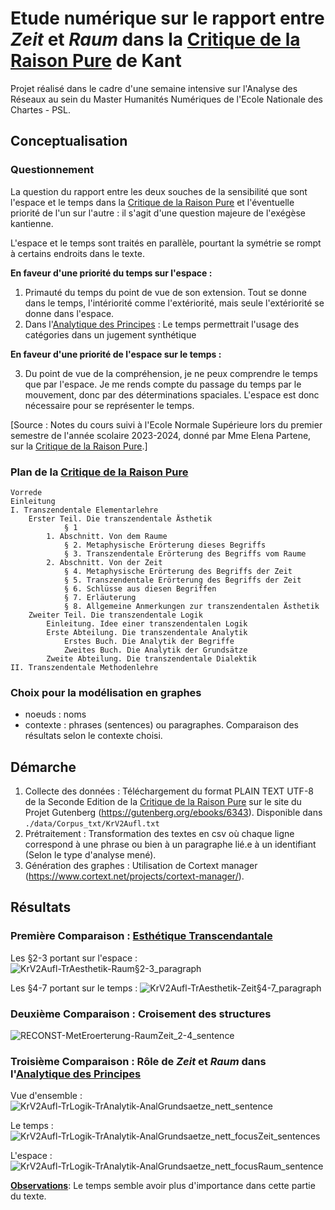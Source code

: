 # Etude numérique sur le rapport entre *Zeit* et *Raum* dans la <ins>Critique de la Raison Pure</ins> de Kant

Projet réalisé dans le cadre d'une semaine intensive sur l'Analyse des Réseaux au sein du Master Humanités Numériques de l'Ecole Nationale des Chartes - PSL.

## Conceptualisation

### Questionnement

La question du rapport entre les deux souches de la sensibilité que sont l'espace et le temps dans la <ins>Critique de la Raison Pure</ins> et l'éventuelle priorité de l'un sur l'autre : il s'agit d'une question majeure de l'exégèse kantienne.

L'espace et le temps sont traités en parallèle, pourtant la symétrie se rompt à certains endroits dans le texte.

**En faveur d'une priorité du temps sur l'espace :**
1) Primauté du temps du point de vue de son extension. Tout se donne dans le temps, l'intériorité comme l'extériorité, mais seule l'extériorité se donne dans l'espace.
2) Dans l'<ins>Analytique des Principes</ins> : Le temps permettrait l'usage des catégories dans un jugement synthétique

**En faveur d'une priorité de l'espace sur le temps :**

3. Du point de vue de la compréhension, je ne peux comprendre le temps que par l'espace. Je me rends compte du passage du temps par le mouvement, donc par des déterminations spaciales. L'espace est donc nécessaire pour se représenter le temps.

[Source : Notes du cours  suivi à l'Ecole Normale Supérieure lors du premier semestre de l'année scolaire 2023-2024, donné par Mme Elena Partene, sur la <ins>Critique de la Raison Pure</ins>.]

### Plan de la <ins>Critique de la Raison Pure</ins>

```
Vorrede
Einleitung
I. Transzendentale Elementarlehre
    Erster Teil. Die transzendentale Ästhetik
            § 1
        1. Abschnitt. Von dem Raume
            § 2. Metaphysische Erörterung dieses Begriffs
            § 3. Transzendentale Erörterung des Begriffs vom Raume
        2. Abschnitt. Von der Zeit
            § 4. Metaphysische Erörterung des Begriffs der Zeit
            § 5. Transzendentale Erörterung des Begriffs der Zeit
            § 6. Schlüsse aus diesen Begriffen
            § 7. Erläuterung
            § 8. Allgemeine Anmerkungen zur transzendentalen Ästhetik
    Zweiter Teil. Die transzendentale Logik
        Einleitung. Idee einer transzendentalen Logik
        Erste Abteilung. Die transzendentale Analytik
            Erstes Buch. Die Analytik der Begriffe
            Zweites Buch. Die Analytik der Grundsätze
        Zweite Abteilung. Die transzendentale Dialektik
II. Transzendentale Methodenlehre
```
### Choix pour la modélisation en graphes
* noeuds : noms
* contexte : phrases (sentences) ou paragraphes. Comparaison des résultats selon le contexte choisi.

## Démarche
1. Collecte des données : Téléchargement du format PLAIN TEXT UTF-8 de la Seconde Edition de la <ins>Critique de la Raison Pure</ins> sur le site du Projet Gutenberg (https://gutenberg.org/ebooks/6343). Disponible dans `./data/Corpus_txt/KrV2Aufl.txt`
2. Prétraitement : Transformation des textes en csv où chaque ligne correspond à une phrase ou bien à un paragraphe lié.e à un identifiant (Selon le type d'analyse mené).
3. Génération des graphes : Utilisation de Cortext manager (https://www.cortext.net/projects/cortext-manager/).

## Résultats

### Première Comparaison : <ins>Esthétique Transcendantale</ins>

Les §2-3 portant sur l'espace :
![KrV2Aufl-TrAesthetik-Raum§2-3_paragraph](https://github.com/ASchopenhauer/KrV_ZeitRaum_NetSci/assets/153139719/3f8b16f3-5f50-4878-9c71-b79de03e2952)

Les §4-7 portant sur le temps :
![KrV2Aufl-TrAesthetik-Zeit§4-7_paragraph](https://github.com/ASchopenhauer/KrV_ZeitRaum_NetSci/assets/153139719/62ff0b25-4511-4620-b4ee-8b1013587ff0)

### Deuxième Comparaison : Croisement des structures

![RECONST-MetEroerterung-RaumZeit_2-4_sentence](https://github.com/ASchopenhauer/KrV_ZeitRaum_NetSci/assets/153139719/2467f39f-c5ce-49c5-8b02-19201533e6d1)

### Troisième Comparaison : Rôle de *Zeit* et *Raum* dans l'<ins>Analytique des Principes</ins>

Vue d'ensemble :
![KrV2Aufl-TrLogik-TrAnalytik-AnalGrundsaetze_nett_sentence](https://github.com/ASchopenhauer/KrV_ZeitRaum_NetSci/assets/153139719/9a49dd5d-58a9-47cc-b34a-a4b7efb55bdc)


Le temps :
![KrV2Aufl-TrLogik-TrAnalytik-AnalGrundsaetze_nett_focusZeit_sentences](https://github.com/ASchopenhauer/KrV_ZeitRaum_NetSci/assets/153139719/269ece07-c375-4245-9bc2-76f32ec5b543)

L'espace :
![KrV2Aufl-TrLogik-TrAnalytik-AnalGrundsaetze_nett_focusRaum_sentence](https://github.com/ASchopenhauer/KrV_ZeitRaum_NetSci/assets/153139719/c70b19fe-1eb0-4f08-8b6a-3db0e413f28d)


<ins>**Observations**</ins>: Le temps semble avoir plus d'importance dans cette partie du texte.


